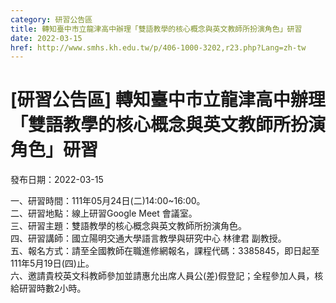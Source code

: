 ```yaml
---
category: 研習公告區
title: 轉知臺中市立龍津高中辦理「雙語教學的核心概念與英文教師所扮演角色」研習
date: 2022-03-15
href: http://www.smhs.kh.edu.tw/p/406-1000-3202,r23.php?Lang=zh-tw
---
```


# [研習公告區] 轉知臺中市立龍津高中辦理「雙語教學的核心概念與英文教師所扮演角色」研習

發布日期：2022-03-15

一、研習時間：111年05月24日(二)14:00~16:00。  
二、研習地點：線上研習Google Meet 會議室。  
三、研習主題：雙語教學的核心概念與英文教師所扮演角色。  
四、研習講師：國立陽明交通大學語言教學與研究中心 林律君 副教授。  
五、報名方式：請至全國教師在職進修網報名，課程代碼：3385845，即日起至111年5月19日(四)止。  
六、邀請貴校英文科教師參加並請惠允出席人員公(差)假登記；全程參加人員，核給研習時數2小時。

